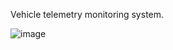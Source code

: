Vehicle telemetry monitoring system.


![image](https://github.com/user-attachments/assets/e88d706d-dbc6-4d0f-b696-8045ea0e75bc)
